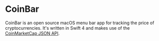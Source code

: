 # CoinBar

CoinBar is an open source macOS menu bar app for tracking the price of cryptocurrencies. It's written in Swift 4 and makes use of the [CoinMarketCap JSON API](https://coinmarketcap.com/api/).
